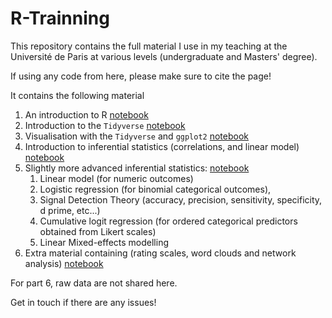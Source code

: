 # R-Trainning
This repository contains the full material I use in my teaching at the Université de Paris at various levels (undergraduate and Masters' degree).

If using any code from here, please make sure to cite the page!

It contains the following material
1. An introduction to R [notebook](Session1_Intro_R.nb.html)
2. Introduction to the `Tidyverse` [notebook](Session2_Intro_Tidyverse.nb.html)
3. Visualisation with the `Tidyverse` and `ggplot2` [notebook](Session3_Intro_Tidyverse_Visualisation.nb.html)
4. Introduction to inferential statistics (correlations, and linear model) [notebook](Session4_Intro_Tidyverse_Stats.nb.html)
5. Slightly more advanced inferential statistics: [notebook](Session5-AnalysingData_advanced.nb.html)
    1. Linear model (for numeric outcomes)
    2. Logistic regression (for binomial categorical outcomes), 
    3. Signal Detection Theory (accuracy, precision, sensitivity, specificity, d prime, etc...)
    4. Cumulative logit regression (for ordered categorical predictors obtained from Likert scales)
    5. Linear Mixed-effects modelling
6. Extra material containing (rating scales, word clouds and network analysis) [notebook](Extra_rating_wordClouds.nb.html)

For part 6, raw data are not shared here.

Get in touch if there are any issues!
